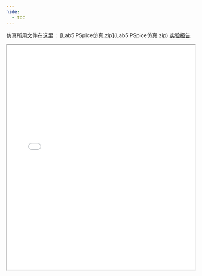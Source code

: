 ```yaml
---
hide:
  - toc
---
```

仿真所用文件在这里： [Lab5 PSpice仿真.zip](Lab5 PSpice仿真.zip) 
[实验报告](./Lab5.pdf)
<iframe src="../Lab5.pdf" width="100%" height="600px"></iframe>